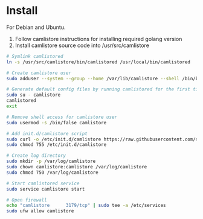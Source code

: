 # Install

For Debian and Ubuntu.

1. Follow camlistore instructions for installing required golang version
2. Install camlistore source code into /usr/src/camlistore

```bash
# Symlink camlistored
ln -s /usr/src/camlistore/bin/camlistored /usr/local/bin/camlistored

# Create camlistore user
sudo adduser --system --group --home /var/lib/camlistore --shell /bin/bash camlistore

# Generate default config files by running camlistored for the first time
sudo su - camlistore
camlistored
exit

# Remove shell access for camlistore user
sudo usermod -s /bin/false camlistore

# Add init.d/camlistore script
sudo curl -o /etc/init.d/camlistore https://raw.githubusercontent.com/simple10/guides/master/etc/init.d/camlistore
sudo chmod 755 /etc/init.d/camlistore

# Create log directory
sudo mkdir -p /var/log/camlistore
sudo chown camlistore:camlistore /var/log/camlistore
sudo chmod 750 /var/log/camlistore

# Start camlistored service
sudo service camlistore start

# Open firewall
echo "camlistore      3179/tcp" | sudo tee -a /etc/services
sudo ufw allow camlistore
```

